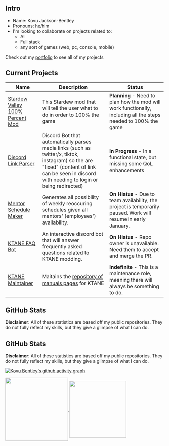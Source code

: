 ## Intro
- Name: Kovu Jackson-Bentley
- Pronouns: he/him
- I'm looking to collaborate on projects related to:
    - AI
    - Full stack
    - any sort of games (web, pc, console, mobile)

Check out my [portfolio](https://blckhawker.github.io/portfolio/) to see all of my projects
## Current Projects

| Name                                                                         | Description                                                                                                                                                                                    | Status                                                                                                          |
|------------------------------------------------------------------------------|------------------------------------------------------------------------------------------------------------------------------------------------------------------------------------------------|-----------------------------------------------------------------------------------------------------------------|
| [Stardew Valley 100% Percent Mod](https://github.com/BlckHawker/Stardew-Valley-100-Percent-Mod)             | This Stardew mod that will tell the user what to do in order to 100% the game | **Planning** - Need to plan how the mod will work functionally, including all the steps needed to 100% the game 
| [Discord Link Parser](https://github.com/BlckHawker/Link-Parser)             | Discord Bot that automatically parses media links (such as twitter/x, tiktok, instagram) so the are "fixed" (content of link can be seen in discord with needing to login or being redirected) | **In Progress** - In a functional state, but missing some QoL enhancements                                                                                                     |
| [Mentor Schedule Maker](https://github.com/BlckHawker/Mentor-Schedule-Maker) | Generates all possibility of weekly reoccuring schedules given all mentors' (employees') availability.                                                                                         | **On Hiatus** - Due to team availability, the project is temporarily paused. Work will resume in early January. |
| [KTANE FAQ Bot](https://github.com/Qkrisi/ktanecord)                         | An interactive discord bot that will answer frequently asked questions related to KTANE modding.                                                                                                                                                         |  **On Hiatus** - Repo owner is unavailable. Need them to accept and merge the PR.                                                                                                               | 
|                [KTANE Maintainer](https://github.com/Timwi/KtaneContent)                                                                |     Maitains the [repository of manuals pages](https://ktane.timwi.de) for KTANE                                                                                                                                                                                           | **Indefinite** - This is a maintenance  role, meaning there will always be something to do.                                                                                                                 |

## GitHub Stats
**Disclaimer**: All of these statistics are based off my public repositories. They do not fully reflect my skills, but they give a glimpse of what I can do.

## GitHub Stats
**Disclaimer**: All of these statistics are based off my public repositories. They do not fully reflect my skills, but they give a glimpse of what I can do.


[![Kovu Bentley's github activity graph](https://github-readme-activity-graph.vercel.app/graph?username=BlckHawker&theme=github-compact&custom_title=Contribution%20Graph&area=true)](https://github.com/ashutosh00710/github-readme-activity-graph)


<a href="https://github.com/anuraghazra/convoychat">
  <img height=200 align="center" src="https://github-readme-stats.vercel.app/api/top-langs/?username=BlckHawker&layout=compact&theme=transparent&size_weight=0.5&count_weight=0.5&langs_count=10" />
</a>
<a href="https://github.com/anuraghazra/github-readme-stats">
  <img height=180 align="center"  src="https://github-readme-stats.vercel.app/api?username=BlckHawker&hide=stars&show_icons=true&theme=transparent&custom_title=GitHub%20Stats" />
</a>
